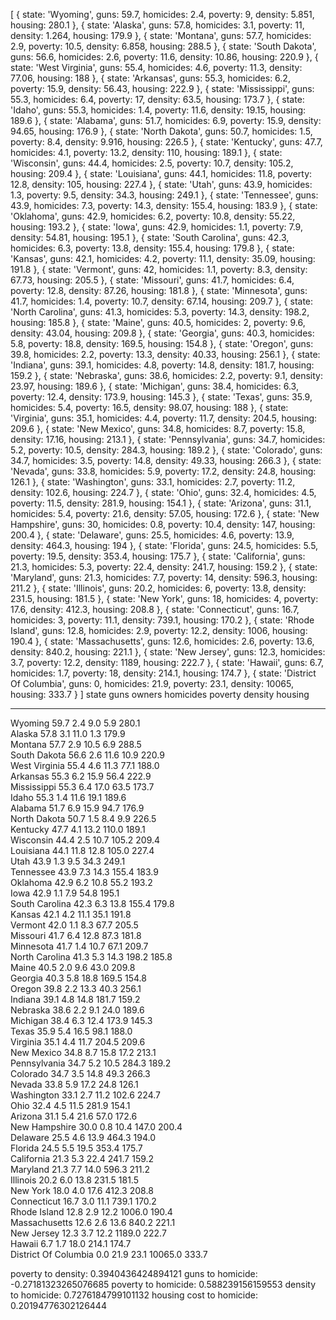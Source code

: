 [ { state: 'Wyoming',
    guns: 59.7,
    homicides: 2.4,
    poverty: 9,
    density: 5.851,
    housing: 280.1 },
  { state: 'Alaska',
    guns: 57.8,
    homicides: 3.1,
    poverty: 11,
    density: 1.264,
    housing: 179.9 },
  { state: 'Montana',
    guns: 57.7,
    homicides: 2.9,
    poverty: 10.5,
    density: 6.858,
    housing: 288.5 },
  { state: 'South Dakota',
    guns: 56.6,
    homicides: 2.6,
    poverty: 11.6,
    density: 10.86,
    housing: 220.9 },
  { state: 'West Virginia',
    guns: 55.4,
    homicides: 4.6,
    poverty: 11.3,
    density: 77.06,
    housing: 188 },
  { state: 'Arkansas',
    guns: 55.3,
    homicides: 6.2,
    poverty: 15.9,
    density: 56.43,
    housing: 222.9 },
  { state: 'Mississippi',
    guns: 55.3,
    homicides: 6.4,
    poverty: 17,
    density: 63.5,
    housing: 173.7 },
  { state: 'Idaho',
    guns: 55.3,
    homicides: 1.4,
    poverty: 11.6,
    density: 19.15,
    housing: 189.6 },
  { state: 'Alabama',
    guns: 51.7,
    homicides: 6.9,
    poverty: 15.9,
    density: 94.65,
    housing: 176.9 },
  { state: 'North Dakota',
    guns: 50.7,
    homicides: 1.5,
    poverty: 8.4,
    density: 9.916,
    housing: 226.5 },
  { state: 'Kentucky',
    guns: 47.7,
    homicides: 4.1,
    poverty: 13.2,
    density: 110,
    housing: 189.1 },
  { state: 'Wisconsin',
    guns: 44.4,
    homicides: 2.5,
    poverty: 10.7,
    density: 105.2,
    housing: 209.4 },
  { state: 'Louisiana',
    guns: 44.1,
    homicides: 11.8,
    poverty: 12.8,
    density: 105,
    housing: 227.4 },
  { state: 'Utah',
    guns: 43.9,
    homicides: 1.3,
    poverty: 9.5,
    density: 34.3,
    housing: 249.1 },
  { state: 'Tennessee',
    guns: 43.9,
    homicides: 7.3,
    poverty: 14.3,
    density: 155.4,
    housing: 183.9 },
  { state: 'Oklahoma',
    guns: 42.9,
    homicides: 6.2,
    poverty: 10.8,
    density: 55.22,
    housing: 193.2 },
  { state: 'Iowa',
    guns: 42.9,
    homicides: 1.1,
    poverty: 7.9,
    density: 54.81,
    housing: 195.1 },
  { state: 'South Carolina',
    guns: 42.3,
    homicides: 6.3,
    poverty: 13.8,
    density: 155.4,
    housing: 179.8 },
  { state: 'Kansas',
    guns: 42.1,
    homicides: 4.2,
    poverty: 11.1,
    density: 35.09,
    housing: 191.8 },
  { state: 'Vermont',
    guns: 42,
    homicides: 1.1,
    poverty: 8.3,
    density: 67.73,
    housing: 205.5 },
  { state: 'Missouri',
    guns: 41.7,
    homicides: 6.4,
    poverty: 12.8,
    density: 87.26,
    housing: 181.8 },
  { state: 'Minnesota',
    guns: 41.7,
    homicides: 1.4,
    poverty: 10.7,
    density: 67.14,
    housing: 209.7 },
  { state: 'North Carolina',
    guns: 41.3,
    homicides: 5.3,
    poverty: 14.3,
    density: 198.2,
    housing: 185.8 },
  { state: 'Maine',
    guns: 40.5,
    homicides: 2,
    poverty: 9.6,
    density: 43.04,
    housing: 209.8 },
  { state: 'Georgia',
    guns: 40.3,
    homicides: 5.8,
    poverty: 18.8,
    density: 169.5,
    housing: 154.8 },
  { state: 'Oregon',
    guns: 39.8,
    homicides: 2.2,
    poverty: 13.3,
    density: 40.33,
    housing: 256.1 },
  { state: 'Indiana',
    guns: 39.1,
    homicides: 4.8,
    poverty: 14.8,
    density: 181.7,
    housing: 159.2 },
  { state: 'Nebraska',
    guns: 38.6,
    homicides: 2.2,
    poverty: 9.1,
    density: 23.97,
    housing: 189.6 },
  { state: 'Michigan',
    guns: 38.4,
    homicides: 6.3,
    poverty: 12.4,
    density: 173.9,
    housing: 145.3 },
  { state: 'Texas',
    guns: 35.9,
    homicides: 5.4,
    poverty: 16.5,
    density: 98.07,
    housing: 188 },
  { state: 'Virginia',
    guns: 35.1,
    homicides: 4.4,
    poverty: 11.7,
    density: 204.5,
    housing: 209.6 },
  { state: 'New Mexico',
    guns: 34.8,
    homicides: 8.7,
    poverty: 15.8,
    density: 17.16,
    housing: 213.1 },
  { state: 'Pennsylvania',
    guns: 34.7,
    homicides: 5.2,
    poverty: 10.5,
    density: 284.3,
    housing: 189.2 },
  { state: 'Colorado',
    guns: 34.7,
    homicides: 3.5,
    poverty: 14.8,
    density: 49.33,
    housing: 266.3 },
  { state: 'Nevada',
    guns: 33.8,
    homicides: 5.9,
    poverty: 17.2,
    density: 24.8,
    housing: 126.1 },
  { state: 'Washington',
    guns: 33.1,
    homicides: 2.7,
    poverty: 11.2,
    density: 102.6,
    housing: 224.7 },
  { state: 'Ohio',
    guns: 32.4,
    homicides: 4.5,
    poverty: 11.5,
    density: 281.9,
    housing: 154.1 },
  { state: 'Arizona',
    guns: 31.1,
    homicides: 5.4,
    poverty: 21.6,
    density: 57.05,
    housing: 172.6 },
  { state: 'New Hampshire',
    guns: 30,
    homicides: 0.8,
    poverty: 10.4,
    density: 147,
    housing: 200.4 },
  { state: 'Delaware',
    guns: 25.5,
    homicides: 4.6,
    poverty: 13.9,
    density: 464.3,
    housing: 194 },
  { state: 'Florida',
    guns: 24.5,
    homicides: 5.5,
    poverty: 19.5,
    density: 353.4,
    housing: 175.7 },
  { state: 'California',
    guns: 21.3,
    homicides: 5.3,
    poverty: 22.4,
    density: 241.7,
    housing: 159.2 },
  { state: 'Maryland',
    guns: 21.3,
    homicides: 7.7,
    poverty: 14,
    density: 596.3,
    housing: 211.2 },
  { state: 'Illinois',
    guns: 20.2,
    homicides: 6,
    poverty: 13.8,
    density: 231.5,
    housing: 181.5 },
  { state: 'New York',
    guns: 18,
    homicides: 4,
    poverty: 17.6,
    density: 412.3,
    housing: 208.8 },
  { state: 'Connecticut',
    guns: 16.7,
    homicides: 3,
    poverty: 11.1,
    density: 739.1,
    housing: 170.2 },
  { state: 'Rhode Island',
    guns: 12.8,
    homicides: 2.9,
    poverty: 12.2,
    density: 1006,
    housing: 190.4 },
  { state: 'Massachusetts',
    guns: 12.6,
    homicides: 2.6,
    poverty: 13.6,
    density: 840.2,
    housing: 221.1 },
  { state: 'New Jersey',
    guns: 12.3,
    homicides: 3.7,
    poverty: 12.2,
    density: 1189,
    housing: 222.7 },
  { state: 'Hawaii',
    guns: 6.7,
    homicides: 1.7,
    poverty: 18,
    density: 214.1,
    housing: 174.7 },
  { state: 'District Of Columbia',
    guns: 0,
    homicides: 21.9,
    poverty: 23.1,
    density: 10065,
    housing: 333.7 } ]
state                 guns owners  homicides  poverty  density  housing
--------------------  -----------  ---------  -------  -------  -------
Wyoming               59.7         2.4        9.0      5.9      280.1  
Alaska                57.8         3.1        11.0     1.3      179.9  
Montana               57.7         2.9        10.5     6.9      288.5  
South Dakota          56.6         2.6        11.6     10.9     220.9  
West Virginia         55.4         4.6        11.3     77.1     188.0  
Arkansas              55.3         6.2        15.9     56.4     222.9  
Mississippi           55.3         6.4        17.0     63.5     173.7  
Idaho                 55.3         1.4        11.6     19.1     189.6  
Alabama               51.7         6.9        15.9     94.7     176.9  
North Dakota          50.7         1.5        8.4      9.9      226.5  
Kentucky              47.7         4.1        13.2     110.0    189.1  
Wisconsin             44.4         2.5        10.7     105.2    209.4  
Louisiana             44.1         11.8       12.8     105.0    227.4  
Utah                  43.9         1.3        9.5      34.3     249.1  
Tennessee             43.9         7.3        14.3     155.4    183.9  
Oklahoma              42.9         6.2        10.8     55.2     193.2  
Iowa                  42.9         1.1        7.9      54.8     195.1  
South Carolina        42.3         6.3        13.8     155.4    179.8  
Kansas                42.1         4.2        11.1     35.1     191.8  
Vermont               42.0         1.1        8.3      67.7     205.5  
Missouri              41.7         6.4        12.8     87.3     181.8  
Minnesota             41.7         1.4        10.7     67.1     209.7  
North Carolina        41.3         5.3        14.3     198.2    185.8  
Maine                 40.5         2.0        9.6      43.0     209.8  
Georgia               40.3         5.8        18.8     169.5    154.8  
Oregon                39.8         2.2        13.3     40.3     256.1  
Indiana               39.1         4.8        14.8     181.7    159.2  
Nebraska              38.6         2.2        9.1      24.0     189.6  
Michigan              38.4         6.3        12.4     173.9    145.3  
Texas                 35.9         5.4        16.5     98.1     188.0  
Virginia              35.1         4.4        11.7     204.5    209.6  
New Mexico            34.8         8.7        15.8     17.2     213.1  
Pennsylvania          34.7         5.2        10.5     284.3    189.2  
Colorado              34.7         3.5        14.8     49.3     266.3  
Nevada                33.8         5.9        17.2     24.8     126.1  
Washington            33.1         2.7        11.2     102.6    224.7  
Ohio                  32.4         4.5        11.5     281.9    154.1  
Arizona               31.1         5.4        21.6     57.0     172.6  
New Hampshire         30.0         0.8        10.4     147.0    200.4  
Delaware              25.5         4.6        13.9     464.3    194.0  
Florida               24.5         5.5        19.5     353.4    175.7  
California            21.3         5.3        22.4     241.7    159.2  
Maryland              21.3         7.7        14.0     596.3    211.2  
Illinois              20.2         6.0        13.8     231.5    181.5  
New York              18.0         4.0        17.6     412.3    208.8  
Connecticut           16.7         3.0        11.1     739.1    170.2  
Rhode Island          12.8         2.9        12.2     1006.0   190.4  
Massachusetts         12.6         2.6        13.6     840.2    221.1  
New Jersey            12.3         3.7        12.2     1189.0   222.7  
Hawaii                6.7          1.7        18.0     214.1    174.7  
District Of Columbia  0.0          21.9       23.1     10065.0  333.7  

poverty to density: 0.3940436424894121
guns to homicide: -0.27181323265076685
poverty to homicide: 0.588239156159553
density to homicide: 0.7276184799101132
housing cost to homicide: 0.20194776302126444
